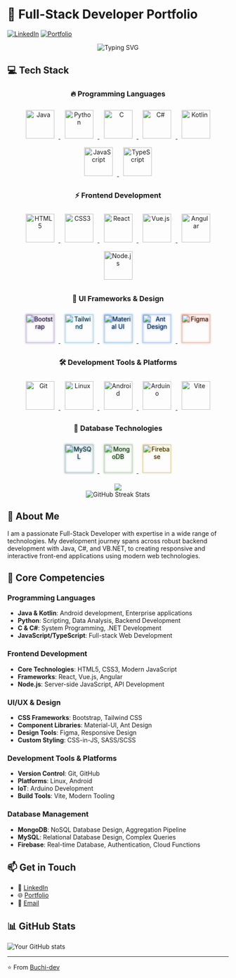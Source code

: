 # 🚀 Full-Stack Developer Portfolio

[![LinkedIn](https://img.shields.io/badge/LinkedIn-Connect-blue)](Your-LinkedIn-URL)
[![Portfolio](https://img.shields.io/badge/Portfolio-Visit-green)](Your-Portfolio-URL)

<div align="center">
  <img src="https://readme-typing-svg.demolab.com?font=Fira+Code&weight=600&size=28&duration=4000&pause=1000&color=F7F7F7&center=true&vCenter=true&width=435&lines=Full+Stack+Developer;Software+Engineer;UI%2FUX+Designer;Problem+Solver" alt="Typing SVG" />
</div>

## 💻 Tech Stack

<div align="center">

### 🔥 Programming Languages
<p align="center">
  <a href="#" target="_blank">
    <img src="https://cdn.jsdelivr.net/gh/devicons/devicon/icons/java/java-original.svg" alt="Java" width="65" height="65" style="margin: 10px; transition: transform 0.3s ease-in-out;" onmouseover="this.style.transform='scale(1.2)'" onmouseout="this.style.transform='scale(1)'" />
  </a>
  <a href="#" target="_blank">
    <img src="https://cdn.jsdelivr.net/gh/devicons/devicon/icons/python/python-original.svg" alt="Python" width="65" height="65" style="margin: 10px; transition: transform 0.3s ease-in-out;" onmouseover="this.style.transform='scale(1.2)'" onmouseout="this.style.transform='scale(1)'" />
  </a>
  <a href="#" target="_blank">
    <img src="https://cdn.jsdelivr.net/gh/devicons/devicon/icons/c/c-original.svg" alt="C" width="65" height="65" style="margin: 10px; transition: transform 0.3s ease-in-out;" onmouseover="this.style.transform='scale(1.2)'" onmouseout="this.style.transform='scale(1)'" />
  </a>
  <a href="#" target="_blank">
    <img src="https://cdn.jsdelivr.net/gh/devicons/devicon/icons/csharp/csharp-original.svg" alt="C#" width="65" height="65" style="margin: 10px; transition: transform 0.3s ease-in-out;" onmouseover="this.style.transform='scale(1.2)'" onmouseout="this.style.transform='scale(1)'" />
  </a>
  <a href="#" target="_blank">
    <img src="https://cdn.jsdelivr.net/gh/devicons/devicon/icons/kotlin/kotlin-original.svg" alt="Kotlin" width="65" height="65" style="margin: 10px; transition: transform 0.3s ease-in-out;" onmouseover="this.style.transform='scale(1.2)'" onmouseout="this.style.transform='scale(1)'" />
  </a>
  <a href="#" target="_blank">
    <img src="https://cdn.jsdelivr.net/gh/devicons/devicon/icons/javascript/javascript-original.svg" alt="JavaScript" width="65" height="65" style="margin: 10px; transition: transform 0.3s ease-in-out;" onmouseover="this.style.transform='scale(1.2)'" onmouseout="this.style.transform='scale(1)'" />
  </a>
  <a href="#" target="_blank">
    <img src="https://cdn.jsdelivr.net/gh/devicons/devicon/icons/typescript/typescript-original.svg" alt="TypeScript" width="65" height="65" style="margin: 10px; transition: transform 0.3s ease-in-out;" onmouseover="this.style.transform='scale(1.2)'" onmouseout="this.style.transform='scale(1)'" />
  </a>
</p>

### ⚡ Frontend Development
<p align="center">
  <a href="#" target="_blank">
    <img src="https://cdn.jsdelivr.net/gh/devicons/devicon/icons/html5/html5-original.svg" alt="HTML5" width="65" height="65" style="margin: 10px; transition: all 0.3s ease-in-out;" onmouseover="this.style.transform='translateY(-10px)'" onmouseout="this.style.transform='translateY(0px)'" />
  </a>
  <a href="#" target="_blank">
    <img src="https://cdn.jsdelivr.net/gh/devicons/devicon/icons/css3/css3-original.svg" alt="CSS3" width="65" height="65" style="margin: 10px; transition: all 0.3s ease-in-out;" onmouseover="this.style.transform='translateY(-10px)'" onmouseout="this.style.transform='translateY(0px)'" />
  </a>
  <a href="#" target="_blank">
    <img src="https://cdn.jsdelivr.net/gh/devicons/devicon/icons/react/react-original.svg" alt="React" width="65" height="65" style="margin: 10px; transition: all 0.3s ease-in-out;" onmouseover="this.style.transform='rotate(360deg)'" onmouseout="this.style.transform='rotate(0deg)'" />
  </a>
  <a href="#" target="_blank">
    <img src="https://cdn.jsdelivr.net/gh/devicons/devicon/icons/vuejs/vuejs-original.svg" alt="Vue.js" width="65" height="65" style="margin: 10px; transition: all 0.3s ease-in-out;" onmouseover="this.style.transform='rotate(360deg)'" onmouseout="this.style.transform='rotate(0deg)'" />
  </a>
  <a href="#" target="_blank">
    <img src="https://cdn.jsdelivr.net/gh/devicons/devicon/icons/angular/angular-original.svg" alt="Angular" width="65" height="65" style="margin: 10px; transition: all 0.3s ease-in-out;" onmouseover="this.style.transform='rotate(360deg)'" onmouseout="this.style.transform='rotate(0deg)'" />
  </a>
  <a href="#" target="_blank">
    <img src="https://cdn.jsdelivr.net/gh/devicons/devicon/icons/nodejs/nodejs-original.svg" alt="Node.js" width="65" height="65" style="margin: 10px; transition: all 0.3s ease-in-out;" onmouseover="this.style.transform='translateY(-10px)'" onmouseout="this.style.transform='translateY(0px)'" />
  </a>
</p>

### 🎨 UI Frameworks & Design
<p align="center">
  <a href="#" target="_blank">
    <img src="https://cdn.jsdelivr.net/gh/devicons/devicon/icons/bootstrap/bootstrap-original.svg" alt="Bootstrap" width="65" height="65" style="margin: 10px; filter: drop-shadow(0 0 2px #7952B3); transition: all 0.3s ease-in-out;" onmouseover="this.style.filter='drop-shadow(0 0 8px #7952B3)'" onmouseout="this.style.filter='drop-shadow(0 0 2px #7952B3)'" />
  </a>
  <a href="#" target="_blank">
    <img src="https://raw.githubusercontent.com/tailwindlabs/tailwindcss/master/.github/logo-dark.svg" alt="Tailwind" width="65" height="65" style="margin: 10px; filter: drop-shadow(0 0 2px #38BDF8); transition: all 0.3s ease-in-out;" onmouseover="this.style.filter='drop-shadow(0 0 8px #38BDF8)'" onmouseout="this.style.filter='drop-shadow(0 0 2px #38BDF8)'" />
  </a>
  <a href="#" target="_blank">
    <img src="https://cdn.jsdelivr.net/gh/devicons/devicon/icons/materialui/materialui-original.svg" alt="Material UI" width="65" height="65" style="margin: 10px; filter: drop-shadow(0 0 2px #007FFF); transition: all 0.3s ease-in-out;" onmouseover="this.style.filter='drop-shadow(0 0 8px #007FFF)'" onmouseout="this.style.filter='drop-shadow(0 0 2px #007FFF)'" />
  </a>
  <a href="#" target="_blank">
    <img src="https://gw.alipayobjects.com/zos/rmsportal/KDpgvguMpGfqaHPjicRK.svg" alt="Ant Design" width="65" height="65" style="margin: 10px; filter: drop-shadow(0 0 2px #1677FF); transition: all 0.3s ease-in-out;" onmouseover="this.style.filter='drop-shadow(0 0 8px #1677FF)'" onmouseout="this.style.filter='drop-shadow(0 0 2px #1677FF)'" />
  </a>
  <a href="#" target="_blank">
    <img src="https://cdn.jsdelivr.net/gh/devicons/devicon/icons/figma/figma-original.svg" alt="Figma" width="65" height="65" style="margin: 10px; filter: drop-shadow(0 0 2px #F24E1E); transition: all 0.3s ease-in-out;" onmouseover="this.style.filter='drop-shadow(0 0 8px #F24E1E)'" onmouseout="this.style.filter='drop-shadow(0 0 2px #F24E1E)'" />
  </a>
</p>

### 🛠 Development Tools & Platforms
<p align="center">
  <a href="#" target="_blank">
    <img src="https://cdn.jsdelivr.net/gh/devicons/devicon/icons/git/git-original.svg" alt="Git" width="65" height="65" style="margin: 10px; transition: all 0.3s ease-in-out;" onmouseover="this.style.transform='scale(1.2) rotate(-10deg)'" onmouseout="this.style.transform='scale(1) rotate(0deg)'" />
  </a>
  <a href="#" target="_blank">
    <img src="https://cdn.jsdelivr.net/gh/devicons/devicon/icons/linux/linux-original.svg" alt="Linux" width="65" height="65" style="margin: 10px; transition: all 0.3s ease-in-out;" onmouseover="this.style.transform='scale(1.2) rotate(-10deg)'" onmouseout="this.style.transform='scale(1) rotate(0deg)'" />
  </a>
  <a href="#" target="_blank">
    <img src="https://cdn.jsdelivr.net/gh/devicons/devicon/icons/android/android-original.svg" alt="Android" width="65" height="65" style="margin: 10px; transition: all 0.3s ease-in-out;" onmouseover="this.style.transform='scale(1.2) rotate(-10deg)'" onmouseout="this.style.transform='scale(1) rotate(0deg)'" />
  </a>
  <a href="#" target="_blank">
    <img src="https://cdn.jsdelivr.net/gh/devicons/devicon/icons/arduino/arduino-original.svg" alt="Arduino" width="65" height="65" style="margin: 10px; transition: all 0.3s ease-in-out;" onmouseover="this.style.transform='scale(1.2) rotate(-10deg)'" onmouseout="this.style.transform='scale(1) rotate(0deg)'" />
  </a>
  <a href="#" target="_blank">
    <img src="https://cdn.jsdelivr.net/gh/devicons/devicon/icons/vitejs/vitejs-original.svg" alt="Vite" width="65" height="65" style="margin: 10px; transition: all 0.3s ease-in-out;" onmouseover="this.style.transform='scale(1.2) rotate(-10deg)'" onmouseout="this.style.transform='scale(1) rotate(0deg)'" />
  </a>
</p>

### 🌟 Database Technologies
<p align="center">
  <a href="#" target="_blank">
    <img src="https://cdn.jsdelivr.net/gh/devicons/devicon/icons/mysql/mysql-original.svg" alt="MySQL" width="65" height="65" style="margin: 10px; filter: drop-shadow(0 0 2px #00758F); transition: all 0.3s ease-in-out;" onmouseover="this.style.filter='drop-shadow(0 0 8px #00758F)'; this.style.transform='translateY(-5px)'" onmouseout="this.style.filter='drop-shadow(0 0 2px #00758F)'; this.style.transform='translateY(0px)'" />
  </a>
  <a href="#" target="_blank">
    <img src="https://cdn.jsdelivr.net/gh/devicons/devicon/icons/mongodb/mongodb-original.svg" alt="MongoDB" width="65" height="65" style="margin: 10px; filter: drop-shadow(0 0 2px #4DB33D); transition: all 0.3s ease-in-out;" onmouseover="this.style.filter='drop-shadow(0 0 8px #4DB33D)'; this.style.transform='translateY(-5px)'" onmouseout="this.style.filter='drop-shadow(0 0 2px #4DB33D)'; this.style.transform='translateY(0px)'" />
  </a>
  <a href="#" target="_blank">
    <img src="https://cdn.jsdelivr.net/gh/devicons/devicon/icons/firebase/firebase-plain.svg" alt="Firebase" width="65" height="65" style="margin: 10px; filter: drop-shadow(0 0 2px #FFCA28); transition: all 0.3s ease-in-out;" onmouseover="this.style.filter='drop-shadow(0 0 8px #FFCA28)'; this.style.transform='translateY(-5px)'" onmouseout="this.style.filter='drop-shadow(0 0 2px #FFCA28)'; this.style.transform='translateY(0px)'" />
  </a>
</p>

</div>

<!-- Contribution Snake -->
<div align="center">
  <img src="https://raw.githubusercontent.com/Buchi-dev/Buchi-dev/output/github-contribution-grid-snake.svg" />
</div>

<div align="center">
  <img src="https://github-readme-streak-stats.herokuapp.com/?user=Buchi-dev&theme=radical" alt="GitHub Streak Stats" />
</div>

## 🌟 About Me
I am a passionate Full-Stack Developer with expertise in a wide range of technologies. My development journey spans across robust backend development with Java, C#, and VB.NET, to creating responsive and interactive front-end applications using modern web technologies.

## 💪 Core Competencies

### Programming Languages
- **Java & Kotlin**: Android development, Enterprise applications
- **Python**: Scripting, Data Analysis, Backend Development
- **C & C#**: System Programming, .NET Development
- **JavaScript/TypeScript**: Full-stack Web Development

### Frontend Development
- **Core Technologies**: HTML5, CSS3, Modern JavaScript
- **Frameworks**: React, Vue.js, Angular
- **Node.js**: Server-side JavaScript, API Development

### UI/UX & Design
- **CSS Frameworks**: Bootstrap, Tailwind CSS
- **Component Libraries**: Material-UI, Ant Design
- **Design Tools**: Figma, Responsive Design
- **Custom Styling**: CSS-in-JS, SASS/SCSS

### Development Tools & Platforms
- **Version Control**: Git, GitHub
- **Platforms**: Linux, Android
- **IoT**: Arduino Development
- **Build Tools**: Vite, Modern Tooling

### Database Management
- **MongoDB**: NoSQL Database Design, Aggregation Pipeline
- **MySQL**: Relational Database Design, Complex Queries
- **Firebase**: Real-time Database, Authentication, Cloud Functions

## 📫 Get in Touch
- 💼 [LinkedIn](Your-LinkedIn-URL)
- 🌐 [Portfolio](Your-Portfolio-URL)
- 📧 [Email](mailto:your.email@example.com)

## 📊 GitHub Stats
![Your GitHub stats](https://github-readme-stats.vercel.app/api?username=Buchi-dev&show_icons=true&theme=radical)

---
⭐️ From [Buchi-dev](https://github.com/Buchi-dev)
